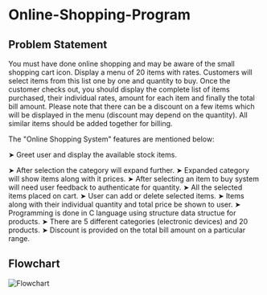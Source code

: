 # Online-Shopping-Program

## Problem Statement
You must have done online shopping and may be aware of the small shopping cart icon. Display a menu of 20 items with rates. Customers will select items from this list one by one and quantity to buy. Once the customer checks out, you should display the complete list of items purchased, their individual rates, amount for each item and finally the total bill amount. Please note that there can be a discount on a few items which will be displayed in the menu (discount may depend on the quantity). All similar items should be added together for billing.


The "Online Shopping System" features are mentioned below:

➤ Greet user and display the available stock items.

➤ After selection the category will expand further.
➤ Expanded category will show items along with it prices. 
➤ After selecting an item to buy system will need user feedback to authenticate for quantity.
➤ All the selected items placed on cart.
➤ User can add or delete selected items.
➤ Items along with their individual quantity and total price be shown to user.
➤ Programming is done in C language using structure data structue for products.
➤ There are 5 different categories (electronic devices) and 20 products.
➤ Discount is provided on the total bill amount on a particular range.

## Flowchart 
![Flowchart](https://user-images.githubusercontent.com/69427575/178335382-2f8ac40b-e460-4b14-a75d-e33e64924eb4.png)

